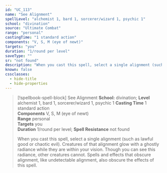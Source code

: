 ```yaml
---
id: "UC_113"
name: "See Alignment"
spellLevel: "alchemist 1, bard 1, sorcerer/wizard 1, psychic 1"
school: "divination"
source: "Ultimate Combat"
range: "personal"
castingTime: "1 standard action"
components: "V, S, M (eye of newt)"
targets: "you"
duration: "1/round per level"
saveType: ""
sr: "not found"
description: "When you cast this spell, select a single alignment (such as lawful good or chaotic evil). Creatures of that alignment glow with a ghostly radiance while they are within your vision. Though you can see this radiance, other creatures cannot.  Spells and effects that obscure alignment, like undetectable alignment, also obscure the effects of this spell."
known: false
cssclasses:
  - hide-title
  - hide-properties
---
```


> [!spellbook-spell-block] See Alignment
> **School:** divination; **Level** alchemist 1, bard 1, sorcerer/wizard 1, psychic 1
> **Casting Time** 1 standard action  
> **Components** V, S, M (eye of newt)  
> **Range** personal  
> **Targets** you  
> **Duration** 1/round per level; **Spell Resistance** not found
> 
> When you cast this spell, select a single alignment (such as lawful good or chaotic evil). Creatures of that alignment glow with a ghostly radiance while they are within your vision. Though you can see this radiance, other creatures cannot.  Spells and effects that obscure alignment, like undetectable alignment, also obscure the effects of this spell.